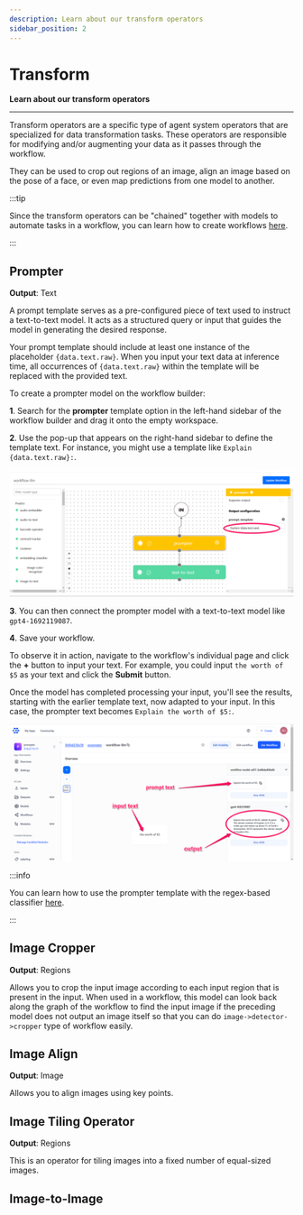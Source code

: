 ```yaml
---
description: Learn about our transform operators
sidebar_position: 2
---
```


# Transform

**Learn about our transform operators**
<hr />

Transform operators are a specific type of agent system operators that are specialized for data transformation tasks. These operators are responsible for modifying and/or augmenting your data as it passes through the workflow.

They can be used to crop out regions of an image, align an image based on the pose of a face, or even map predictions from one model to another.

:::tip

Since the transform operators can be "chained" together with models to automate tasks in a workflow, you can learn how to create workflows [here](https://docs.clarifai.com/portal-guide/workflows/input-nodes#create-your-workflow). 

:::

## Prompter

**Output**: Text

A prompt template serves as a pre-configured piece of text used to instruct a text-to-text model. It acts as a structured query or input that guides the model in generating the desired response.

Your prompt template should include at least one instance of the placeholder `{data.text.raw}`. When you input your text data at inference time, all occurrences of  `{data.text.raw}` within the template will be replaced with the provided text.
 
To create a prompter model on the workflow builder:

**1**. Search for the **prompter** template option in the left-hand sidebar of the workflow builder and drag it onto the empty workspace.

**2**. Use the pop-up that appears on the right-hand sidebar to define the template text. For instance, you might use a template like `Explain {data.text.raw}:`.

![](/img/others/prompter_1.png)

**3**. You can then connect the prompter model with a text-to-text model like `gpt4-1692119087`. 

**4**. Save your workflow.

To observe it in action, navigate to the workflow's individual page and click the **+** button to input your text. For example, you could input `the worth of $5` as your text and click the **Submit** button.

Once the model has completed processing your input, you'll see the results, starting with the earlier template text, now adapted to your input. In this case, the prompter text becomes `Explain the worth of $5:`.

![](/img/others/prompter_2.png)

:::info

You can learn how to use the prompter template with the regex-based classifier [here](https://docs.clarifai.com/portal-guide/model/agent-system-operators/algorithmic-predict#regex-based-classifier). 

:::

## Image Cropper

**Output**: Regions

Allows you to crop the input image according to each input region that is present in the input. When used in a workflow, this model can look back along the graph of the workflow to find the input image if the preceding model does not output an image itself so that you can do `image->detector->cropper` type of workflow easily.

## Image Align 

**Output**: Image

Allows you to align images using key points.

## Image Tiling Operator 

**Output**: Regions

This is an operator for tiling images into a fixed number of equal-sized images. 

## Image-to-Image

